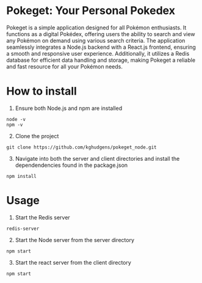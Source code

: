# Pokeget: Your Personal Pokedex

Pokeget is a simple application designed for all Pokémon enthusiasts. It functions as a digital Pokédex, offering users the ability to search and view any Pokémon on demand using various search criteria. The application seamlessly integrates a Node.js backend with a React.js frontend, ensuring a smooth and responsive user experience. Additionally, it utilizes a Redis database for efficient data handling and storage, making Pokeget a reliable and fast resource for all your Pokémon needs.

# How to install

1. Ensure both Node.js and npm are installed

```
node -v
npm -v
```

2. Clone the project

```
git clone https://github.com/kghudgens/pokeget_node.git
```

3. Navigate into both the server and client directories and install the dependendencies found in the package.json

```
npm install
```

# Usage

1. Start the Redis server

```
redis-server
```

2. Start the Node server from the server directory

```
npm start
```

3. Start the react server from the client directory

```
npm start
```
